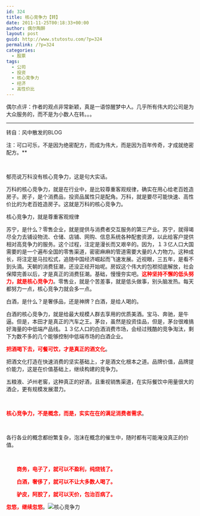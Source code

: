 ```yaml
---
id: 324
title: 核心竞争力【转】
date: 2011-11-25T00:18:33+00:00
author: 偶尔陶醉
layout: post
guid: http://www.stutostu.com/?p=324
permalink: /?p=324
categories:
  - 股票
tags:
  - 公司
  - 投资
  - 核心竞争力
  - 经济
  - 高性价比
---
```

偶尔点评：作者的观点非常新颖，真是一语惊醒梦中人。几乎所有伟大的公司是为大众服务的，而不是为小数人在转。。。

* * *

转自：风中散发的BLOG

注：可口可乐，不是因为绝密配方，而成为伟大，而是因为百年传奇，才成就绝密配方。**

&nbsp;

郁亮说万科没有核心竞争力，这是句大实话。

万科的核心竞争力，就是在行业中，是比较尊重客观规律，确实在用心给老百姓造房子。房子，是个消费品，投资品属性只是配角。万科，就是要尽可能快速、高性价比的为老百姓造房子。这就是万科的核心竞争力。

核心竞争力，就是尊重客观规律

苏宁，是什么？零售企业，就是提供与消费者交互服务的第三产业。苏宁，就得竭尽全力去铺设物流、仓储、店铺、网购、信息系统各种配套资源，以此给客户提供相对高竞争力的服务。这个过程，注定是漫长而又艰辛的。因为，１３亿人口大国需要的是一个遍布全国的零售渠道，密密麻麻的管道需要大量的人力物力。这种成长，将注定是马拉松式，追随中国经济崛起而飞速发展。近视眼，三五年，是看不到头滴。天朝的消费狂潮，还没正经开始呢。房奴这个伟大的包袱彻底解放，社会保障完善以后，才是真正的消费狂潮。基础，慢慢夯实吧。**<span style="color: #ff0000;">这种坚持不懈的低头努力，就是核心竞争力</span>**。零售业，就是个苦差事，就是低头做事，别头脑发热。每天都努力一点，核心竞争力就会多一点。

白酒，是什么？是奢侈品，还是神牌？白酒，是给人喝的。



白酒的核心竞争力，就是给最大规模人群去享用的优质美酒。宝马、奔驰，是牛逼。但是，本田才是真正的汽车之王。茅台，虽然是投资佳品，但是，茅台很难搞好海量的中低端产品线。１３亿人口的白酒消费市场，会经过残酷的竞争淘汰，剩下为数不多的几个能够控制中低端市场的白酒企业。

**<span style="color: #ff0000;">把酒喝下去，可餐可饮，才是真正的酒文化</span>**。

把酒文化打造在快速消费的坚实基础上，才是酒文化根本之道。品牌价值，品牌提价能力，这是在价值基础上，继续构建的竞争力。

五粮液、泸州老窖，这种真正的好酒，且重视销售渠道，在实际餐饮中用量很大的酒企，更有规模发展潜力。

&nbsp;

**<span style="color: #ff0000;">核心竞争力，不是概念，而是，实实在在的满足消费者需求</span>**。

&nbsp;

各行各业的概念都纷繁复杂，泡沫在概念的催生中，随时都有可能淹没真正的价值。

&nbsp;

**<span style="color: #ff0000;">　　商务，电子了，就可以不盈利，纯烧钱了。</span>**

**<span style="color: #ff0000;">　　白酒，奢侈了，就可以不让大多数人喝了。</span>**

**<span style="color: #ff0000;">　　驴皮，阿胶了，就可以天价，包治百病了。</span>**

**<span style="color: #ff0000;">忽悠，继续忽悠</span>**。![核心竞争力](http://simg.sinajs.cn/blog7style/images/common/sg_trans.gif "核心竞争力")
